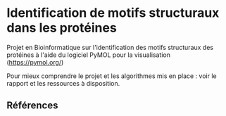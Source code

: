 # Identification de motifs structuraux dans les protéines  
  
Projet en Bioinformatique sur l'identification des motifs structuraux des protéines à l'aide du logiciel PyMOL pour la visualisation (https://pymol.org/)  
  
Pour mieux comprendre le projet et les algorithmes mis en place : voir le rapport et les ressources à disposition.

## Références  
  
<?xml version="1.0" encoding="utf-8"?>
<style xmlns="http://purl.org/net/xbiblio/csl" class="in-text" version="1.0" demote-non-dropping-particle="sort-only">
  <info>
    <title>IEEE</title>
    <id>http://www.zotero.org/styles/ieee</id>
    <link href="http://www.zotero.org/styles/ieee" rel="self"/>
    <!-- <link href="https://ieeeauthorcenter.ieee.org/wp-content/uploads/IEEE-Reference-Guide.pdf" rel="documentation"/> - 2018 guidelines -->
    <link href="http://journals.ieeeauthorcenter.ieee.org/wp-content/uploads/sites/7/IEEE_Reference_Guide.pdf" rel="documentation"/>
    <link href="https://journals.ieeeauthorcenter.ieee.org/your-role-in-article-production/ieee-editorial-style-manual/" rel="documentation"/>
    <author>
      <name>Michael Berkowitz</name>
      <email>mberkowi@gmu.edu</email>
    </author>
    <contributor>
      <name>Julian Onions</name>
      <email>julian.onions@gmail.com</email>
    </contributor>
    <contributor>
      <name>Rintze Zelle</name>
      <uri>http://twitter.com/rintzezelle</uri>
    </contributor>
    <contributor>
      <name>Stephen Frank</name>
      <uri>http://www.zotero.org/sfrank</uri>
    </contributor>
    <contributor>
      <name>Sebastian Karcher</name>
    </contributor>
    <contributor>
      <name>Giuseppe Silano</name>
      <email>g.silano89@gmail.com</email>
      <uri>http://giuseppesilano.net</uri>
    </contributor>
    <contributor>
      <name>Patrick O'Brien</name>
    </contributor>
    <contributor>
      <name>Brenton M. Wiernik</name>
    </contributor>
    <contributor>
      <name>Oliver Couch</name>
      <email>oliver.couch@gmail.com</email>
    </contributor>
    <category citation-format="numeric"/>
    <category field="engineering"/>
    <category field="generic-base"/>
    <summary>IEEE style as per the 2021 guidelines, V 01.29.2021.</summary>
    <updated>2022-01-16T18:49:09+00:00</updated>
    <rights license="http://creativecommons.org/licenses/by-sa/3.0/">This work is licensed under a Creative Commons Attribution-ShareAlike 3.0 License</rights>
  </info>
  <locale xml:lang="en">
    <date form="text">
      <date-part name="month" form="short" suffix=" "/>
      <date-part name="day" form="numeric-leading-zeros" suffix=", "/>
      <date-part name="year"/>
    </date>
    <terms>
      <term name="chapter" form="short">ch.</term>
      <term name="presented at">presented at the</term>
      <term name="available at">available</term>
    </terms>
  </locale>
  <!-- Macros -->
  <macro name="status">
    <choose>
      <if variable="page issue volume" match="none">
        <text variable="status" text-case="capitalize-first" suffix="" font-weight="bold"/>
      </if>
    </choose>
  </macro>
  <macro name="edition">
    <choose>
      <if type="bill book chapter graphic legal_case legislation motion_picture paper-conference report song" match="any">
        <choose>
          <if is-numeric="edition">
            <group delimiter=" ">
              <number variable="edition" form="ordinal"/>
              <text term="edition" form="short"/>
            </group>
          </if>
          <else>
            <text variable="edition" text-case="capitalize-first" suffix="."/>
          </else>
        </choose>
      </if>
    </choose>
  </macro>
  <macro name="issued">
    <choose>
      <if type="article-journal report" match="any">
        <date variable="issued">
          <date-part name="month" form="short" suffix=" "/>
          <date-part name="year" form="long"/>
        </date>
      </if>
      <else-if type="bill book chapter graphic legal_case legislation song thesis" match="any">
        <date variable="issued">
          <date-part name="year" form="long"/>
        </date>
      </else-if>
      <else-if type="paper-conference" match="any">
        <date variable="issued">
          <date-part name="month" form="short"/>
          <date-part name="year" prefix=" "/>
        </date>
      </else-if>
      <else-if type="motion_picture" match="any">
        <date variable="issued" form="text" prefix="(" suffix=")"/>
      </else-if>
      <else>
        <date variable="issued" form="text"/>
      </else>
    </choose>
  </macro>
  <macro name="author">
    <names variable="author">
      <name and="text" et-al-min="7" et-al-use-first="1" initialize-with=". "/>
      <label form="short" prefix=", " text-case="capitalize-first"/>
      <et-al font-style="italic"/>
      <substitute>
        <names variable="editor"/>
        <names variable="translator"/>
      </substitute>
    </names>
  </macro>
  <macro name="editor">
    <names variable="editor">
      <name initialize-with=". " delimiter=", " and="text"/>
      <label form="short" prefix=", " text-case="capitalize-first"/>
    </names>
  </macro>
  <macro name="locators">
    <group delimiter=", ">
      <text macro="edition"/>
      <group delimiter=" ">
        <text term="volume" form="short"/>
        <number variable="volume" form="numeric"/>
      </group>
      <group delimiter=" ">
        <number variable="number-of-volumes" form="numeric"/>
        <text term="volume" form="short" plural="true"/>
      </group>
      <group delimiter=" ">
        <text term="issue" form="short"/>
        <number variable="issue" form="numeric"/>
      </group>
    </group>
  </macro>
  <macro name="title">
    <choose>
      <if type="bill book graphic legal_case legislation motion_picture song" match="any">
        <text variable="title" font-style="italic"/>
      </if>
      <else>
        <text variable="title" quotes="true"/>
      </else>
    </choose>
  </macro>
  <macro name="publisher">
    <choose>
      <if type="bill book chapter graphic legal_case legislation motion_picture paper-conference song" match="any">
        <group delimiter=": ">
          <text variable="publisher-place"/>
          <text variable="publisher"/>
        </group>
      </if>
      <else>
        <group delimiter=", ">
          <text variable="publisher"/>
          <text variable="publisher-place"/>
        </group>
      </else>
    </choose>
  </macro>
  <macro name="event">
    <choose>
      <if type="paper-conference speech" match="any">
        <choose>
          <!-- Published Conference Paper -->
          <if variable="collection-editor editor editorial-director issue page volume" match="any">
            <group delimiter=", ">
              <group delimiter=" ">
                <text term="in"/>
                <text variable="container-title" font-style="italic"/>
              </group>
              <text variable="event-place"/>
            </group>
          </if>
          <!-- Unpublished Conference Paper -->
          <else>
            <group delimiter=", ">
              <group delimiter=" ">
                <text term="presented at"/>
                <text variable="event"/>
              </group>
              <text variable="event-place"/>
            </group>
          </else>
        </choose>
      </if>
    </choose>
  </macro>
  <macro name="access">
    <choose>
      <if type="webpage post post-weblog" match="any">
        <!-- https://url.com/ (accessed Mon. DD, YYYY). -->
        <choose>
          <if variable="URL">
            <group prefix=" " delimiter=" ">
              <text variable="URL"/>
              <group delimiter=" " prefix="(" suffix=").">
                <text term="accessed"/>
                <date variable="accessed" form="text"/>
              </group>
            </group>
          </if>
        </choose>
      </if>
      <else-if match="any" variable="DOI">
        <!-- doi: 10.1000/xyz123. -->
        <text variable="DOI" prefix=" doi: " suffix="."/>
      </else-if>
      <else-if variable="URL">
        <!-- Accessed: Mon. DD, YYYY. [Medium]. Available: https://URL.com/ -->
        <group delimiter=". " prefix=" " suffix=". ">
          <!-- Accessed: Mon. DD, YYYY. -->
          <group delimiter=": ">
            <text term="accessed" text-case="capitalize-first"/>
            <date variable="accessed" form="text"/>
          </group>
          <!-- [Online Video]. -->
          <group prefix="[" suffix="]" delimiter=" ">
            <choose>
              <if variable="medium" match="any">
                <text variable="medium" text-case="capitalize-first"/>
              </if>
              <else>
                <text term="online" text-case="capitalize-first"/>
                <choose>
                  <if type="motion_picture">
                    <text term="video" text-case="capitalize-first"/>
                  </if>
                </choose>
              </else>
            </choose>
          </group>
        </group>
        <!-- Available: https://URL.com/ -->
        <group delimiter=": ">
          <text term="available at" text-case="capitalize-first"/>
          <text variable="URL"/>
        </group>
      </else-if>
    </choose>
  </macro>
  <macro name="page">
    <choose>
      <if type="article-journal" variable="number" match="all">
        <group delimiter=" ">
          <text value="Art."/>
          <text term="issue" form="short"/>
          <text variable="number"/>
        </group>
      </if>
      <else>
        <group delimiter=" ">
          <label variable="page" form="short"/>
          <text variable="page"/>
        </group>
      </else>
    </choose>
  </macro>
  <macro name="citation-locator">
    <group delimiter=" ">
      <choose>
        <if locator="page">
          <label variable="locator" form="short"/>
        </if>
        <else>
          <label variable="locator" form="short" text-case="capitalize-first"/>
        </else>
      </choose>
      <text variable="locator"/>
    </group>
  </macro>
  <macro name="geographic-location">
    <group delimiter=", " suffix=".">
      <choose>
        <if variable="publisher-place">
          <text variable="publisher-place" text-case="title"/>
        </if>
        <else-if variable="event-place">
          <text variable="event-place" text-case="title"/>
        </else-if>
      </choose>
    </group>
  </macro>
  <!-- Citation -->
  <citation collapse="citation-number">
    <sort>
      <key variable="citation-number"/>
    </sort>
    <layout delimiter=", ">
      <group prefix="[" suffix="]" delimiter=", ">
        <text variable="citation-number"/>
        <text macro="citation-locator"/>
      </group>
    </layout>
  </citation>
  <!-- Bibliography -->
  <bibliography entry-spacing="0" second-field-align="flush">
    <layout>
      <!-- Citation Number -->
      <text variable="citation-number" prefix="[" suffix="]"/>
      <!-- Author(s) -->
      <text macro="author" suffix=", "/>
      <!-- Rest of Citation -->
      <choose>
        <!-- Specific Formats -->
        <if type="article-journal">
          <group delimiter=", ">
            <text macro="title"/>
            <text variable="container-title" font-style="italic" form="short"/>
            <text macro="locators"/>
            <text macro="page"/>
            <text macro="issued"/>
            <text macro="status"/>
          </group>
          <choose>
            <if variable="URL DOI" match="none">
              <text value="."/>
            </if>
            <else>
              <text value=","/>
            </else>
          </choose>
          <text macro="access"/>
        </if>
        <else-if type="paper-conference speech" match="any">
          <group delimiter=", " suffix=".">
            <text macro="title"/>
            <text macro="event"/>
            <text macro="issued"/>
            <text macro="locators"/>
            <text macro="page"/>
            <text macro="status"/>
          </group>
          <text macro="access"/>
        </else-if>
        <else-if type="report">
          <group delimiter=", " suffix=".">
            <text macro="title"/>
            <text macro="publisher"/>
            <group delimiter=" ">
              <text variable="genre"/>
              <text variable="number"/>
            </group>
            <text macro="issued"/>
          </group>
          <text macro="access"/>
        </else-if>
        <else-if type="thesis">
          <group delimiter=", " suffix=".">
            <text macro="title"/>
            <text variable="genre"/>
            <text macro="publisher"/>
            <text macro="issued"/>
          </group>
          <text macro="access"/>
        </else-if>
        <else-if type="webpage post-weblog post" match="any">
          <group delimiter=", " suffix=".">
            <text macro="title"/>
            <text variable="container-title" font-style="italic"/>
            <text macro="issued"/>
          </group>
          <text macro="access"/>
        </else-if>
        <else-if type="patent">
          <group delimiter=", ">
            <text macro="title"/>
            <text variable="number"/>
            <text macro="issued"/>
          </group>
          <text macro="access"/>
        </else-if>
        <!-- Online Video -->
        <else-if type="motion_picture">
          <text macro="geographic-location" suffix=". "/>
          <group delimiter=", " suffix=".">
            <text macro="title"/>
            <text macro="issued"/>
          </group>
          <text macro="access"/>
        </else-if>
        <!-- Generic/Fallback Formats -->
        <else-if type="bill book graphic legal_case legislation report song" match="any">
          <group delimiter=", " suffix=". ">
            <text macro="title"/>
            <text macro="locators"/>
          </group>
          <group delimiter=", " suffix=".">
            <text macro="publisher"/>
            <text macro="issued"/>
            <text macro="page"/>
          </group>
          <text macro="access"/>
        </else-if>
        <else-if type="article-magazine article-newspaper broadcast interview manuscript map patent personal_communication song speech thesis webpage" match="any">
          <group delimiter=", " suffix=".">
            <text macro="title"/>
            <text variable="container-title" font-style="italic"/>
            <text macro="locators"/>
            <text macro="publisher"/>
            <text macro="page"/>
            <text macro="issued"/>
          </group>
          <text macro="access"/>
        </else-if>
        <else-if type="chapter paper-conference" match="any">
          <group delimiter=", " suffix=", ">
            <text macro="title"/>
            <group delimiter=" ">
              <text term="in"/>
              <text variable="container-title" font-style="italic"/>
            </group>
            <text macro="locators"/>
          </group>
          <text macro="editor" suffix=" "/>
          <group delimiter=", " suffix=".">
            <text macro="publisher"/>
            <text macro="issued"/>
            <text macro="page"/>
          </group>
          <text macro="access"/>
        </else-if>
        <else>
          <group delimiter=", " suffix=". ">
            <text macro="title"/>
            <text variable="container-title" font-style="italic"/>
            <text macro="locators"/>
          </group>
          <group delimiter=", " suffix=".">
            <text macro="publisher"/>
            <text macro="page"/>
            <text macro="issued"/>
          </group>
          <text macro="access"/>
        </else>
      </choose>
    </layout>
  </bibliography>
</style><?xml version="1.0" encoding="utf-8"?>
<style xmlns="http://purl.org/net/xbiblio/csl" class="in-text" version="1.0" demote-non-dropping-particle="sort-only">
  <info>
    <title>IEEE</title>
    <id>http://www.zotero.org/styles/ieee</id>
    <link href="http://www.zotero.org/styles/ieee" rel="self"/>
    <!-- <link href="https://ieeeauthorcenter.ieee.org/wp-content/uploads/IEEE-Reference-Guide.pdf" rel="documentation"/> - 2018 guidelines -->
    <link href="http://journals.ieeeauthorcenter.ieee.org/wp-content/uploads/sites/7/IEEE_Reference_Guide.pdf" rel="documentation"/>
    <link href="https://journals.ieeeauthorcenter.ieee.org/your-role-in-article-production/ieee-editorial-style-manual/" rel="documentation"/>
    <author>
      <name>Michael Berkowitz</name>
      <email>mberkowi@gmu.edu</email>
    </author>
    <contributor>
      <name>Julian Onions</name>
      <email>julian.onions@gmail.com</email>
    </contributor>
    <contributor>
      <name>Rintze Zelle</name>
      <uri>http://twitter.com/rintzezelle</uri>
    </contributor>
    <contributor>
      <name>Stephen Frank</name>
      <uri>http://www.zotero.org/sfrank</uri>
    </contributor>
    <contributor>
      <name>Sebastian Karcher</name>
    </contributor>
    <contributor>
      <name>Giuseppe Silano</name>
      <email>g.silano89@gmail.com</email>
      <uri>http://giuseppesilano.net</uri>
    </contributor>
    <contributor>
      <name>Patrick O'Brien</name>
    </contributor>
    <contributor>
      <name>Brenton M. Wiernik</name>
    </contributor>
    <contributor>
      <name>Oliver Couch</name>
      <email>oliver.couch@gmail.com</email>
    </contributor>
    <category citation-format="numeric"/>
    <category field="engineering"/>
    <category field="generic-base"/>
    <summary>IEEE style as per the 2021 guidelines, V 01.29.2021.</summary>
    <updated>2022-01-16T18:49:09+00:00</updated>
    <rights license="http://creativecommons.org/licenses/by-sa/3.0/">This work is licensed under a Creative Commons Attribution-ShareAlike 3.0 License</rights>
  </info>
  <locale xml:lang="en">
    <date form="text">
      <date-part name="month" form="short" suffix=" "/>
      <date-part name="day" form="numeric-leading-zeros" suffix=", "/>
      <date-part name="year"/>
    </date>
    <terms>
      <term name="chapter" form="short">ch.</term>
      <term name="presented at">presented at the</term>
      <term name="available at">available</term>
    </terms>
  </locale>
  <!-- Macros -->
  <macro name="status">
    <choose>
      <if variable="page issue volume" match="none">
        <text variable="status" text-case="capitalize-first" suffix="" font-weight="bold"/>
      </if>
    </choose>
  </macro>
  <macro name="edition">
    <choose>
      <if type="bill book chapter graphic legal_case legislation motion_picture paper-conference report song" match="any">
        <choose>
          <if is-numeric="edition">
            <group delimiter=" ">
              <number variable="edition" form="ordinal"/>
              <text term="edition" form="short"/>
            </group>
          </if>
          <else>
            <text variable="edition" text-case="capitalize-first" suffix="."/>
          </else>
        </choose>
      </if>
    </choose>
  </macro>
  <macro name="issued">
    <choose>
      <if type="article-journal report" match="any">
        <date variable="issued">
          <date-part name="month" form="short" suffix=" "/>
          <date-part name="year" form="long"/>
        </date>
      </if>
      <else-if type="bill book chapter graphic legal_case legislation song thesis" match="any">
        <date variable="issued">
          <date-part name="year" form="long"/>
        </date>
      </else-if>
      <else-if type="paper-conference" match="any">
        <date variable="issued">
          <date-part name="month" form="short"/>
          <date-part name="year" prefix=" "/>
        </date>
      </else-if>
      <else-if type="motion_picture" match="any">
        <date variable="issued" form="text" prefix="(" suffix=")"/>
      </else-if>
      <else>
        <date variable="issued" form="text"/>
      </else>
    </choose>
  </macro>
  <macro name="author">
    <names variable="author">
      <name and="text" et-al-min="7" et-al-use-first="1" initialize-with=". "/>
      <label form="short" prefix=", " text-case="capitalize-first"/>
      <et-al font-style="italic"/>
      <substitute>
        <names variable="editor"/>
        <names variable="translator"/>
      </substitute>
    </names>
  </macro>
  <macro name="editor">
    <names variable="editor">
      <name initialize-with=". " delimiter=", " and="text"/>
      <label form="short" prefix=", " text-case="capitalize-first"/>
    </names>
  </macro>
  <macro name="locators">
    <group delimiter=", ">
      <text macro="edition"/>
      <group delimiter=" ">
        <text term="volume" form="short"/>
        <number variable="volume" form="numeric"/>
      </group>
      <group delimiter=" ">
        <number variable="number-of-volumes" form="numeric"/>
        <text term="volume" form="short" plural="true"/>
      </group>
      <group delimiter=" ">
        <text term="issue" form="short"/>
        <number variable="issue" form="numeric"/>
      </group>
    </group>
  </macro>
  <macro name="title">
    <choose>
      <if type="bill book graphic legal_case legislation motion_picture song" match="any">
        <text variable="title" font-style="italic"/>
      </if>
      <else>
        <text variable="title" quotes="true"/>
      </else>
    </choose>
  </macro>
  <macro name="publisher">
    <choose>
      <if type="bill book chapter graphic legal_case legislation motion_picture paper-conference song" match="any">
        <group delimiter=": ">
          <text variable="publisher-place"/>
          <text variable="publisher"/>
        </group>
      </if>
      <else>
        <group delimiter=", ">
          <text variable="publisher"/>
          <text variable="publisher-place"/>
        </group>
      </else>
    </choose>
  </macro>
  <macro name="event">
    <choose>
      <if type="paper-conference speech" match="any">
        <choose>
          <!-- Published Conference Paper -->
          <if variable="collection-editor editor editorial-director issue page volume" match="any">
            <group delimiter=", ">
              <group delimiter=" ">
                <text term="in"/>
                <text variable="container-title" font-style="italic"/>
              </group>
              <text variable="event-place"/>
            </group>
          </if>
          <!-- Unpublished Conference Paper -->
          <else>
            <group delimiter=", ">
              <group delimiter=" ">
                <text term="presented at"/>
                <text variable="event"/>
              </group>
              <text variable="event-place"/>
            </group>
          </else>
        </choose>
      </if>
    </choose>
  </macro>
  <macro name="access">
    <choose>
      <if type="webpage post post-weblog" match="any">
        <!-- https://url.com/ (accessed Mon. DD, YYYY). -->
        <choose>
          <if variable="URL">
            <group prefix=" " delimiter=" ">
              <text variable="URL"/>
              <group delimiter=" " prefix="(" suffix=").">
                <text term="accessed"/>
                <date variable="accessed" form="text"/>
              </group>
            </group>
          </if>
        </choose>
      </if>
      <else-if match="any" variable="DOI">
        <!-- doi: 10.1000/xyz123. -->
        <text variable="DOI" prefix=" doi: " suffix="."/>
      </else-if>
      <else-if variable="URL">
        <!-- Accessed: Mon. DD, YYYY. [Medium]. Available: https://URL.com/ -->
        <group delimiter=". " prefix=" " suffix=". ">
          <!-- Accessed: Mon. DD, YYYY. -->
          <group delimiter=": ">
            <text term="accessed" text-case="capitalize-first"/>
            <date variable="accessed" form="text"/>
          </group>
          <!-- [Online Video]. -->
          <group prefix="[" suffix="]" delimiter=" ">
            <choose>
              <if variable="medium" match="any">
                <text variable="medium" text-case="capitalize-first"/>
              </if>
              <else>
                <text term="online" text-case="capitalize-first"/>
                <choose>
                  <if type="motion_picture">
                    <text term="video" text-case="capitalize-first"/>
                  </if>
                </choose>
              </else>
            </choose>
          </group>
        </group>
        <!-- Available: https://URL.com/ -->
        <group delimiter=": ">
          <text term="available at" text-case="capitalize-first"/>
          <text variable="URL"/>
        </group>
      </else-if>
    </choose>
  </macro>
  <macro name="page">
    <choose>
      <if type="article-journal" variable="number" match="all">
        <group delimiter=" ">
          <text value="Art."/>
          <text term="issue" form="short"/>
          <text variable="number"/>
        </group>
      </if>
      <else>
        <group delimiter=" ">
          <label variable="page" form="short"/>
          <text variable="page"/>
        </group>
      </else>
    </choose>
  </macro>
  <macro name="citation-locator">
    <group delimiter=" ">
      <choose>
        <if locator="page">
          <label variable="locator" form="short"/>
        </if>
        <else>
          <label variable="locator" form="short" text-case="capitalize-first"/>
        </else>
      </choose>
      <text variable="locator"/>
    </group>
  </macro>
  <macro name="geographic-location">
    <group delimiter=", " suffix=".">
      <choose>
        <if variable="publisher-place">
          <text variable="publisher-place" text-case="title"/>
        </if>
        <else-if variable="event-place">
          <text variable="event-place" text-case="title"/>
        </else-if>
      </choose>
    </group>
  </macro>
  <!-- Citation -->
  <citation collapse="citation-number">
    <sort>
      <key variable="citation-number"/>
    </sort>
    <layout delimiter=", ">
      <group prefix="[" suffix="]" delimiter=", ">
        <text variable="citation-number"/>
        <text macro="citation-locator"/>
      </group>
    </layout>
  </citation>
  <!-- Bibliography -->
  <bibliography entry-spacing="0" second-field-align="flush">
    <layout>
      <!-- Citation Number -->
      <text variable="citation-number" prefix="[" suffix="]"/>
      <!-- Author(s) -->
      <text macro="author" suffix=", "/>
      <!-- Rest of Citation -->
      <choose>
        <!-- Specific Formats -->
        <if type="article-journal">
          <group delimiter=", ">
            <text macro="title"/>
            <text variable="container-title" font-style="italic" form="short"/>
            <text macro="locators"/>
            <text macro="page"/>
            <text macro="issued"/>
            <text macro="status"/>
          </group>
          <choose>
            <if variable="URL DOI" match="none">
              <text value="."/>
            </if>
            <else>
              <text value=","/>
            </else>
          </choose>
          <text macro="access"/>
        </if>
        <else-if type="paper-conference speech" match="any">
          <group delimiter=", " suffix=".">
            <text macro="title"/>
            <text macro="event"/>
            <text macro="issued"/>
            <text macro="locators"/>
            <text macro="page"/>
            <text macro="status"/>
          </group>
          <text macro="access"/>
        </else-if>
        <else-if type="report">
          <group delimiter=", " suffix=".">
            <text macro="title"/>
            <text macro="publisher"/>
            <group delimiter=" ">
              <text variable="genre"/>
              <text variable="number"/>
            </group>
            <text macro="issued"/>
          </group>
          <text macro="access"/>
        </else-if>
        <else-if type="thesis">
          <group delimiter=", " suffix=".">
            <text macro="title"/>
            <text variable="genre"/>
            <text macro="publisher"/>
            <text macro="issued"/>
          </group>
          <text macro="access"/>
        </else-if>
        <else-if type="webpage post-weblog post" match="any">
          <group delimiter=", " suffix=".">
            <text macro="title"/>
            <text variable="container-title" font-style="italic"/>
            <text macro="issued"/>
          </group>
          <text macro="access"/>
        </else-if>
        <else-if type="patent">
          <group delimiter=", ">
            <text macro="title"/>
            <text variable="number"/>
            <text macro="issued"/>
          </group>
          <text macro="access"/>
        </else-if>
        <!-- Online Video -->
        <else-if type="motion_picture">
          <text macro="geographic-location" suffix=". "/>
          <group delimiter=", " suffix=".">
            <text macro="title"/>
            <text macro="issued"/>
          </group>
          <text macro="access"/>
        </else-if>
        <!-- Generic/Fallback Formats -->
        <else-if type="bill book graphic legal_case legislation report song" match="any">
          <group delimiter=", " suffix=". ">
            <text macro="title"/>
            <text macro="locators"/>
          </group>
          <group delimiter=", " suffix=".">
            <text macro="publisher"/>
            <text macro="issued"/>
            <text macro="page"/>
          </group>
          <text macro="access"/>
        </else-if>
        <else-if type="article-magazine article-newspaper broadcast interview manuscript map patent personal_communication song speech thesis webpage" match="any">
          <group delimiter=", " suffix=".">
            <text macro="title"/>
            <text variable="container-title" font-style="italic"/>
            <text macro="locators"/>
            <text macro="publisher"/>
            <text macro="page"/>
            <text macro="issued"/>
          </group>
          <text macro="access"/>
        </else-if>
        <else-if type="chapter paper-conference" match="any">
          <group delimiter=", " suffix=", ">
            <text macro="title"/>
            <group delimiter=" ">
              <text term="in"/>
              <text variable="container-title" font-style="italic"/>
            </group>
            <text macro="locators"/>
          </group>
          <text macro="editor" suffix=" "/>
          <group delimiter=", " suffix=".">
            <text macro="publisher"/>
            <text macro="issued"/>
            <text macro="page"/>
          </group>
          <text macro="access"/>
        </else-if>
        <else>
          <group delimiter=", " suffix=". ">
            <text macro="title"/>
            <text variable="container-title" font-style="italic"/>
            <text macro="locators"/>
          </group>
          <group delimiter=", " suffix=".">
            <text macro="publisher"/>
            <text macro="page"/>
            <text macro="issued"/>
          </group>
          <text macro="access"/>
        </else>
      </choose>
    </layout>
  </bibliography>
</style>